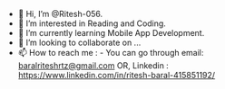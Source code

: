- 👋 Hi, I’m @Ritesh-056.
- 👀 I’m interested in Reading and Coding. 
- 🌱 I’m currently learning Mobile App Development.
- 💞️ I’m looking to collaborate on ...
- 📫 How to reach me : -
                      You can go through email:  baralriteshrtz@gmail.com
                      OR, Linkedin            :  https://www.linkedin.com/in/ritesh-baral-415851192/

<!---
Ritesh-056/Ritesh-056 is a ✨ special ✨ repository because its `README.md` (this file) appears on your GitHub profile.
You can click the Preview link to take a look at your changes.
--->
